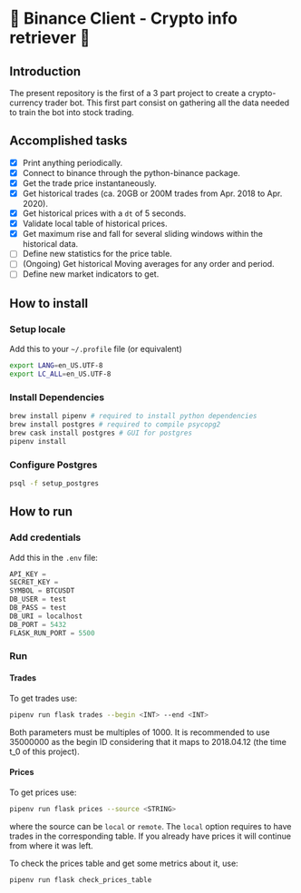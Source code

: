 # 🥑 Binance Client - Crypto info retriever 🥑

## Introduction

The present repository is the first of a 3 part project to create a crypto-currency trader bot.
This first part consist on gathering all the data needed to train the bot into stock trading.

## Accomplished tasks
- [x] Print anything periodically.
- [x] Connect to binance through the python-binance package.
- [x] Get the trade price instantaneously.
- [x] Get historical trades (ca. 20GB or 200M trades from Apr. 2018 to Apr. 2020).
- [x] Get historical prices with a `dt` of 5 seconds.
- [x] Validate local table of historical prices.
- [x] Get maximum rise and fall for several sliding windows within the historical data.
- [ ] Define new statistics for the price table.
- [ ] (Ongoing) Get historical Moving averages for any order and period.
- [ ] Define new market indicators to get.

## How to install

### Setup locale

Add this to your `~/.profile` file (or equivalent)

```bash
export LANG=en_US.UTF-8
export LC_ALL=en_US.UTF-8
```

### Install Dependencies

```bash
brew install pipenv # required to install python dependencies
brew install postgres # required to compile psycopg2
brew cask install postgres # GUI for postgres
pipenv install
```

### Configure Postgres

```bash
psql -f setup_postgres
```

## How to run

### Add credentials

Add this in the `.env` file:

```python
API_KEY = 
SECRET_KEY = 
SYMBOL = BTCUSDT
DB_USER = test
DB_PASS = test
DB_URI = localhost
DB_PORT = 5432
FLASK_RUN_PORT = 5500
```

### Run

#### Trades
To get trades use:
```bash
pipenv run flask trades --begin <INT> --end <INT>
```
Both parameters must be multiples of 1000. It is recommended to use 35000000 as the begin ID considering that it maps to 2018.04.12 (the time t_0 of this project).

#### Prices
To get prices use:
```bash
pipenv run flask prices --source <STRING>
```
where the source can be `local` or `remote`. The `local` option requires to have trades in the corresponding table.
If you already have prices it will continue from where it was left.

To check the prices table and get some metrics about it, use:
```bash
pipenv run flask check_prices_table
```
